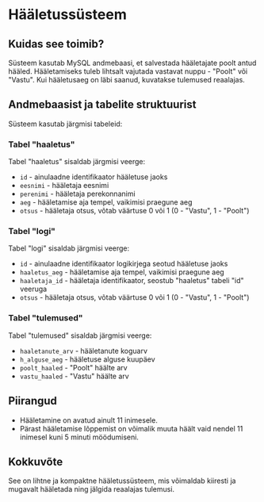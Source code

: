 # Hääletussüsteem

## Kuidas see toimib?
Süsteem kasutab MySQL andmebaasi, et salvestada hääletajate poolt antud hääled. Hääletamiseks tuleb lihtsalt vajutada vastavat nuppu - "Poolt" või "Vastu". Kui hääletusaeg on läbi saanud, kuvatakse tulemused reaalajas.

## Andmebaasist ja tabelite struktuurist

Süsteem kasutab järgmisi tabeleid:

### Tabel "haaletus"
Tabel "haaletus" sisaldab järgmisi veerge:
- `id` - ainulaadne identifikaator hääletuse jaoks
- `eesnimi` - hääletaja eesnimi
- `perenimi` - hääletaja perekonnanimi
- `aeg` - hääletamise aja tempel, vaikimisi praegune aeg
- `otsus` - hääletaja otsus, võtab väärtuse 0 või 1 (0 - "Vastu", 1 - "Poolt")

### Tabel "logi"
Tabel "logi" sisaldab järgmisi veerge:
- `id` - ainulaadne identifikaator logikirjega seotud hääletuse jaoks
- `haaletus_aeg` - hääletamise aja tempel, vaikimisi praegune aeg
- `haaletaja_id` - hääletaja identifikaator, seostub "haaletus" tabeli "id" veeruga
- `otsus` - hääletaja otsus, võtab väärtuse 0 või 1 (0 - "Vastu", 1 - "Poolt")

### Tabel "tulemused"
Tabel "tulemused" sisaldab järgmisi veerge:
- `haaletanute_arv` - hääletanute koguarv
- `h_alguse_aeg` - hääletuse alguse kuupäev
- `poolt_haaled` - "Poolt" häälte arv
- `vastu_haaled` - "Vastu" häälte arv

## Piirangud
- Hääletamine on avatud ainult 11 inimesele.
- Pärast hääletamise lõppemist on võimalik muuta häält vaid nendel 11 inimesel kuni 5 minuti möödumiseni.

## Kokkuvõte
See on lihtne ja kompaktne hääletussüsteem, mis võimaldab kiiresti ja mugavalt hääletada ning jälgida reaalajas tulemusi.

